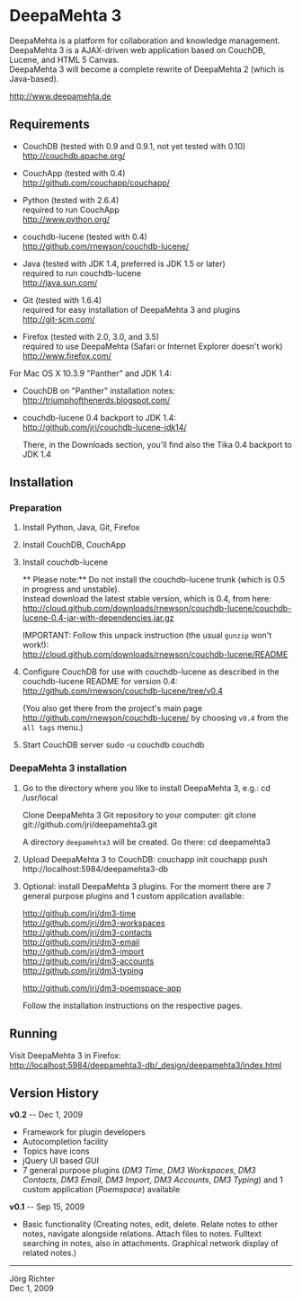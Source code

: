 
DeepaMehta 3
============

DeepaMehta is a platform for collaboration and knowledge management.  
DeepaMehta 3 is a AJAX-driven web application based on CouchDB, Lucene, and HTML 5 Canvas.  
DeepaMehta 3 will become a complete rewrite of DeepaMehta 2 (which is Java-based).

<http://www.deepamehta.de>


Requirements
------------

* CouchDB (tested with 0.9 and 0.9.1, not yet tested with 0.10)  
  <http://couchdb.apache.org/>

* CouchApp (tested with 0.4)  
  <http://github.com/couchapp/couchapp/>

* Python (tested with 2.6.4)  
  required to run CouchApp  
  <http://www.python.org/>

* couchdb-lucene (tested with 0.4)  
  <http://github.com/rnewson/couchdb-lucene/>

* Java (tested with JDK 1.4, preferred is JDK 1.5 or later)  
  required to run couchdb-lucene  
  <http://java.sun.com/>

* Git (tested with 1.6.4)  
  required for easy installation of DeepaMehta 3 and plugins  
  <http://git-scm.com/>

* Firefox (tested with 2.0, 3.0, and 3.5)  
  required to use DeepaMehta (Safari or Internet Explorer doesn't work)  
  <http://www.firefox.com/>

For Mac OS X 10.3.9 "Panther" and JDK 1.4:

* CouchDB on "Panther" installation notes:  
  <http://triumphofthenerds.blogspot.com/>

* couchdb-lucene 0.4 backport to JDK 1.4:  
  <http://github.com/jri/couchdb-lucene-jdk14/>

  There, in the Downloads section, you'll find also the Tika 0.4 backport to JDK 1.4


Installation
------------

### Preparation ###

1.  Install Python, Java, Git, Firefox

2.  Install CouchDB, CouchApp

3.  Install couchdb-lucene

    ** Please note:** Do not install the couchdb-lucene trunk (which is 0.5 in progress and unstable).  
    Instead download the latest stable version, which is 0.4, from here:  
    <http://cloud.github.com/downloads/rnewson/couchdb-lucene/couchdb-lucene-0.4-jar-with-dependencies.jar.gz>

    IMPORTANT: Follow this unpack instruction (the usual `gunzip` won't work!):  
    <http://cloud.github.com/downloads/rnewson/couchdb-lucene/README>

4.  Configure CouchDB for use with couchdb-lucene as described in the couchdb-lucene README for version 0.4:  
    <http://github.com/rnewson/couchdb-lucene/tree/v0.4>

    (You also get there from the project's main page <http://github.com/rnewson/couchdb-lucene/> by choosing `v0.4` from the `all tags` menu.)

5.  Start CouchDB server
        sudo -u couchdb couchdb

### DeepaMehta 3 installation ###

1.  Go to the directory where you like to install DeepaMehta 3, e.g.:
        cd /usr/local

    Clone DeepaMehta 3 Git repository to your computer:
        git clone git://github.com/jri/deepamehta3.git

    A directory `deepamehta3` will be created. Go there:
        cd deepamehta3

2.  Upload DeepaMehta 3 to CouchDB:
        couchapp init
        couchapp push http://localhost:5984/deepamehta3-db

3.  Optional: install DeepaMehta 3 plugins.
    For the moment there are 7 general purpose plugins and 1 custom application available:

    <http://github.com/jri/dm3-time>  
    <http://github.com/jri/dm3-workspaces>  
    <http://github.com/jri/dm3-contacts>  
    <http://github.com/jri/dm3-email>  
    <http://github.com/jri/dm3-import>  
    <http://github.com/jri/dm3-accounts>  
    <http://github.com/jri/dm3-typing>  

    <http://github.com/jri/dm3-poemspace-app>  

    Follow the installation instructions on the respective pages.


Running
-------

Visit DeepaMehta 3 in Firefox:  
<http://localhost:5984/deepamehta3-db/_design/deepamehta3/index.html>


Version History
---------------

**v0.2** -- Dec  1, 2009

* Framework for plugin developers
* Autocompletion facility
* Topics have icons
* jQuery UI based GUI
* 7 general purpose plugins (*DM3 Time*, *DM3 Workspaces*, *DM3 Contacts*, *DM3 Email*, *DM3 Import*, *DM3 Accounts*, *DM3 Typing*) and 1 custom application (*Poemspace*) available

**v0.1** -- Sep 15, 2009

* Basic functionality (Creating notes, edit, delete. Relate notes to other notes, navigate alongside relations. Attach files to notes. Fulltext searching in notes, also in attachments. Graphical network display of related notes.)


------------
Jörg Richter  
Dec 1, 2009

